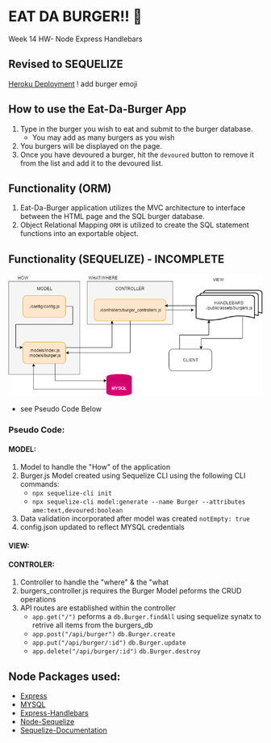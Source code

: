 # EAT DA BURGER!!  🍔 
Week 14  HW- Node Express Handlebars
## Revised to SEQUELIZE

[Heroku Deployment](TBD)
 ! add burger emoji

## How to use the Eat-Da-Burger App
1. Type in the burger you wish to eat and submit to the burger database.
    * You may add as many burgers as you wish
2. You burgers will be displayed on the page.
3. Once you have devoured a burger, hit the `devoured` button to remove it from the list and add it to the devoured list. 

## Functionality (ORM)
1. Eat-Da-Burger application utilizes the MVC architecture to interface between the HTML page and the SQL burger database. 
2. Object Relational Mapping `ORM` is utilized to create the SQL statement functions into an exportable object. 

## Functionality (SEQUELIZE) - INCOMPLETE
![MVC-Sequelize](public/assets/Eat-Da-Burger-Sequelize.png)
* see Pseudo Code Below

### Pseudo Code:
#### MODEL:
1. Model to handle the "How" of the application
2. Burger.js Model created using Sequelize CLI using the following CLI commands:
    * `npx sequelize-cli init`
    * `npx sequelize-cli model:generate --name Burger --attributes ame:text,devoured:boolean`   
3. Data validation incorporated after model was created `notEmpty: true`
4. config.json updated to reflect MYSQL credentials
 

#### VIEW: 


#### CONTROLER:
1. Controller to handle the "where" & the "what 
2. burgers_controller.js requires the Burger Model peforms the CRUD operations
3. API routes are established within the controller
    * `app.get("/")` peforms a `db.Burger.findAll` using sequelize synatx to retrive all items from the burgers_db
    * `app.post("/api/burger")`
        `db.Burger.create`
    * `app.put("/api/burger/:id")`
        `db.Burger.update`
    * `app.delete("/api/burger/:id")`
        `db.Burger.destroy`

## Node Packages used:
- [Express](https://www.npmjs.com/package/express)
- [MYSQL](https://www.npmjs.com/package/mysql)
- [Express-Handlebars](https://www.npmjs.com/package/express-handlebars)
- [Node-Sequelize](https://www.npmjs.com/package/sequelize)
- [Sequelize-Documentation  ](http://docs.sequelizejs.com/)


